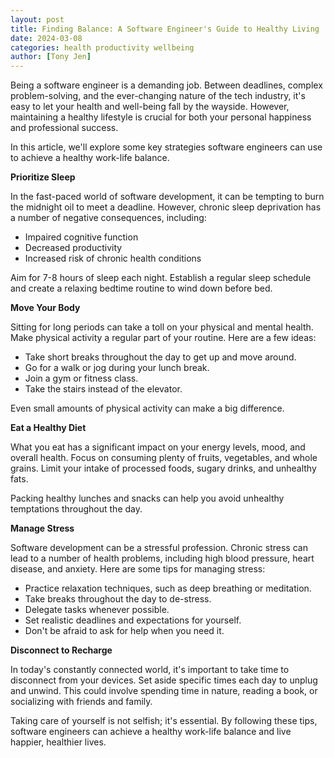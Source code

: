 ```yaml
---
layout: post
title: Finding Balance: A Software Engineer's Guide to Healthy Living
date: 2024-03-08
categories: health productivity wellbeing
author: [Tony Jen]
---
```


Being a software engineer is a demanding job. Between deadlines, complex problem-solving, and the ever-changing nature of the tech industry, it's easy to let your health and well-being fall by the wayside. However, maintaining a healthy lifestyle is crucial for both your personal happiness and professional success. 

In this article, we'll explore some key strategies software engineers can use to achieve a healthy work-life balance.

**Prioritize Sleep**

In the fast-paced world of software development, it can be tempting to burn the midnight oil to meet a deadline. However, chronic sleep deprivation has a number of negative consequences, including:

* Impaired cognitive function
* Decreased productivity
* Increased risk of chronic health conditions

Aim for 7-8 hours of sleep each night. Establish a regular sleep schedule and create a relaxing bedtime routine to wind down before bed.

**Move Your Body**

Sitting for long periods can take a toll on your physical and mental health. Make physical activity a regular part of your routine. Here are a few ideas:

* Take short breaks throughout the day to get up and move around.
* Go for a walk or jog during your lunch break.
* Join a gym or fitness class.
* Take the stairs instead of the elevator.

Even small amounts of physical activity can make a big difference.

**Eat a Healthy Diet**

What you eat has a significant impact on your energy levels, mood, and overall health. Focus on consuming plenty of fruits, vegetables, and whole grains. Limit your intake of processed foods, sugary drinks, and unhealthy fats. 

Packing healthy lunches and snacks can help you avoid unhealthy temptations throughout the day.

**Manage Stress**

Software development can be a stressful profession. Chronic stress can lead to a number of health problems, including high blood pressure, heart disease, and anxiety. Here are some tips for managing stress:

* Practice relaxation techniques, such as deep breathing or meditation.
* Take breaks throughout the day to de-stress.
* Delegate tasks whenever possible.
* Set realistic deadlines and expectations for yourself.
* Don't be afraid to ask for help when you need it.

**Disconnect to Recharge**

In today's constantly connected world, it's important to take time to disconnect from your devices. Set aside specific times each day to unplug and unwind. This could involve spending time in nature, reading a book, or socializing with friends and family.

Taking care of yourself is not selfish; it's essential. By following these tips, software engineers can achieve a healthy work-life balance and live happier, healthier lives.
